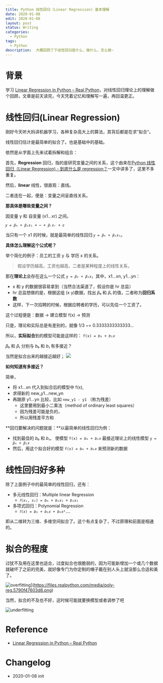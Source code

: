 ```yaml
---
title: Python 线性回归（Linear Regression) 基本理解
date: 2020-01-08
edit: 2020-01-08
layout: post
status: Writing
categories:
  - Python
tags:
  - Python
description:  大概回顾了下线性回归是什么，做什么，怎么做~
---
```


# 背景

学习 [Linear Regression in Python – Real Python](https://realpython.com/linear-regression-in-python/)，对线性回归理论上的理解做个回顾，文章是前天读完，今天凭着记忆和理解写一遍，再回温更正。

# 线性回归(Linear Regression) 

刚好今天听大妈讲机器学习，各种复杂高大上的算法，其背后都是在求”拟合“。

线性回归估计是最简单的拟合了。也是基础中的基础。

依然是从字面上先来试着拆解和组合：

首先，**Regression** 回归，指的是研究变量之间的关系，这个由来在[Python 线性回归（Linear Regression) - 到底什么是 regression？](https://bemself.github.io/python/Python-Linear-Regression-Concept.html)一文中讲多了，这里不多重复。

然后，**linear** 线性，很直观：直线。

二者连在一起，便是：变量之间呈直线关系。

**那具体是哪些变量之间？**

因变量 y 和 自变量 (x1...xr) 之间。

`𝑦 = 𝛽₀ + 𝛽₁𝑥₁ + ⋯ + 𝛽ᵣ𝑥ᵣ + 𝜀`

当只有一个 x1 的时候，就是最简单的线性回归 `𝑦 = 𝛽₀ + 𝛽₁𝑥₁`。

**具体怎么理解这个公式呢？**

举个简化的例子：员工的工资 y 与 学历 x 的关系。

> 假设学历越高，工资也越高，二者是某种程度上的线性关系，

那在**理论上**会存在这么一个公式 `y = 𝛽₀ + 𝛽₁𝑥`，其中，x1...xn, y1...yn：

- x 和 y 的数据很容易拿到（当然合法渠道了，假设你是 hr 总监）
- hr 总监想做的是，根据这组 (x y)数据，找出 𝛽₀ 和 𝛽₁ 的值，二者称为**回归系数**
- 这样，下一次招聘的时候，根据应聘者的学历，可以先估一个工资了。

这个过程便是：数据 -> 建立模型 f(x) -> 预测

只是，理论和实际总是有差别的，就像 1/3 ~= 0.3333333333333...

所以，**实际拟合**到的模型可能是这样的： `f(x) = 𝑏₀ + 𝑏₁𝑥`

𝛽₀ 和 𝛽₁ 分别与 𝑏₀ 和 𝑏₁ 有多接近？

当然是拟合出来的越接近越好；
![](https://files.realpython.com/media/fig-lin-reg.a506035b654a.png)

**如何知道有多接近？**

简单，

- 将 x1...xn 代入到拟合后的模型中 f(x), 
- 求得新的 new_y1...new_yn 
- 再跟原 y1...yn 比较，比如 `new_y1 - y1` （称为残差）
  - 这里要用到最小二乘法（method of ordinary least squares）
  - 因为残差可能是负的，
  - 所以用残差平方和

**回归要解决的问题就是：**以最简单的线性回归为例：

- 找到最佳的 𝑏₀ 和 𝑏₁， 使模型 `f(x) = 𝑏₀ + 𝑏₁𝑥` 最接近理论上的线性模型 `y = 𝛽₀ + 𝛽₁𝑥`
- 然后，用这个拟合好的模型 `f(x) = 𝑏₀ + 𝑏₁𝑥` 来预测新的数据

# 线性回归好多种

除了上面例子中的最简单的线性回归，还有：

- 多元线性回归：Multiple linear Regression
  - `𝑓(𝑥₁, 𝑥₂) = 𝑏₀ + 𝑏₁𝑥₁ + 𝑏₂𝑥₂`
- 多项式回归：Polynomial Regression
  - `𝑓(𝑥) = 𝑏₀ + 𝑏₁𝑥 + 𝑏₂𝑥²`....

即从二维转为三维、多维空间拟合了。这个有点复杂了，不过原理和前面是相通的。

# 拟合的程度

过犹不及用在这里也适合，过度拟合也很脆弱的，因为可能新增加一个或几个数据就破坏了之前的完美，就好像专门为你定制的帽子戴在别人头上就没那么合适和美了。

![overfitting](https://files.realpython.com/media/poly-reg.5790f47603d8.png)](https://files.realpython.com/media/poly-reg.5790f47603d8.png)

当然，拟合的不及也不好，这时候可能就要换模型或者调参了吧

![underfitting](https://files.realpython.com/media/poly-reg.5790f47603d8.png)

# Reference

- [Linear Regression in Python – Real Python](https://realpython.com/linear-regression-in-python/)

# Changelog
- 2020-01-08 init